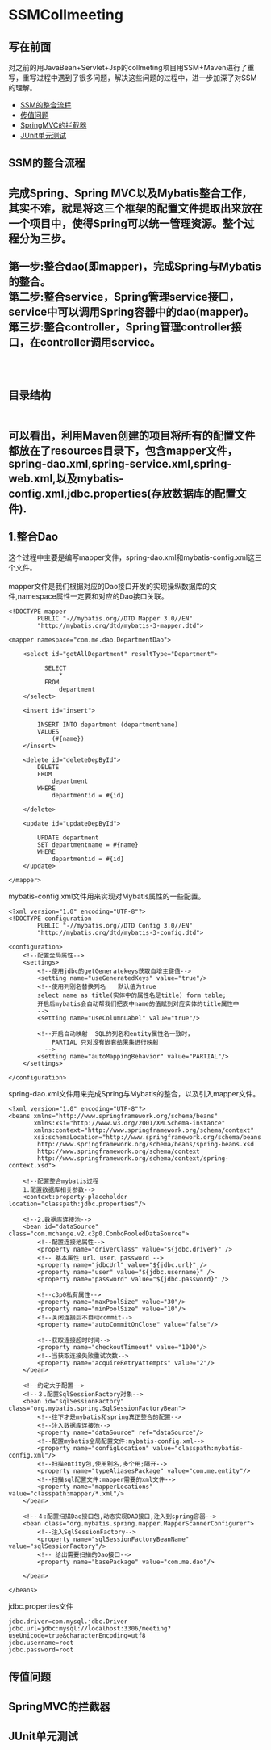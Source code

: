 SSMCollmeeting
=============

写在前面
------------

对之前的用JavaBean+Servlet+Jsp的collmeting项目用SSM+Maven进行了重写，重写过程中遇到了很多问题，解决这些问题的过程中，进一步加深了对SSM的理解。<br>
- [SSM的整合流程](#1)
- [传值问题](#2)
-  [SpringMVC的拦截器](#3)
-  [JUnit单元测试](#4)

<a id="1">SSM的整合流程</a>
-----------
完成Spring、Spring MVC以及Mybatis整合工作，其实不难，就是将这三个框架的配置文件提取出来放在一个项目中，使得Spring可以统一管理资源。整个过程分为三步。<br><br>
第一步:整合dao(即mapper)，完成Spring与Mybatis的整合。<br>
第二步:整合service，Spring管理service接口，service中可以调用Spring容器中的dao(mapper)。<br>
第三步:整合controller，Spring管理controller接口，在controller调用service。<br>
<br><br><br>
**目录结构**<br>
[]()
<br><br>
可以看出，利用Maven创建的项目将所有的配置文件都放在了resources目录下，包含mapper文件，spring-dao.xml,spring-service.xml,spring-web.xml,以及mybatis-config.xml,jdbc.properties(存放数据库的配置文件).
<br><br>
1.整合Dao
--------
这个过程中主要是编写mapper文件，spring-dao.xml和mybatis-config.xml这三个文件。<br><br>
mapper文件是我们根据对应的Dao接口开发的实现操纵数据库的文件,namespace属性一定要和对应的Dao接口关联。
```
<!DOCTYPE mapper
        PUBLIC "-//mybatis.org//DTD Mapper 3.0//EN"
        "http://mybatis.org/dtd/mybatis-3-mapper.dtd">

<mapper namespace="com.me.dao.DepartmentDao">

    <select id="getAllDepartment" resultType="Department">

          SELECT
              *
          FROM
              department
    </select>

    <insert id="insert">

        INSERT INTO department (departmentname)
        VALUES
            (#{name})
    </insert>

    <delete id="deleteDepById">
        DELETE
        FROM
            department
        WHERE
            departmentid = #{id}

    </delete>

    <update id="updateDepById">

        UPDATE department
        SET departmentname = #{name}
        WHERE
            departmentid = #{id}
    </update>
    
</mapper>
```
mybatis-config.xml文件用来实现对Mybatis属性的一些配置。
```
<?xml version="1.0" encoding="UTF-8"?>
<!DOCTYPE configuration
        PUBLIC "-//mybatis.org//DTD Config 3.0//EN"
        "http://mybatis.org/dtd/mybatis-3-config.dtd">

<configuration>
    <!--配置全局属性-->
    <settings>
        <!--使用jdbc的getGeneratekeys获取自增主键值-->
        <setting name="useGeneratedKeys" value="true"/>
        <!--使用列别名替换列名　　默认值为true
        select name as title(实体中的属性名是title) form table;
        开启后mybatis会自动帮我们把表中name的值赋到对应实体的title属性中
        -->
        <setting name="useColumnLabel" value="true"/>

        <!--开启自动映射  SQL的列名和entity属性名一致时，
            PARTIAL 只对没有嵌套结果集进行映射
          -->
        <setting name="autoMappingBehavior" value="PARTIAL"/>
    </settings>

</configuration>
```
spring-dao.xml文件用来完成Spring与Mybatis的整合，以及引入mapper文件。
```
<?xml version="1.0" encoding="UTF-8"?>
<beans xmlns="http://www.springframework.org/schema/beans"
       xmlns:xsi="http://www.w3.org/2001/XMLSchema-instance"
       xmlns:context="http://www.springframework.org/schema/context"
       xsi:schemaLocation="http://www.springframework.org/schema/beans
        http://www.springframework.org/schema/beans/spring-beans.xsd
        http://www.springframework.org/schema/context
        http://www.springframework.org/schema/context/spring-context.xsd">

    <!--配置整合mybatis过程
    1.配置数据库相关参数-->
    <context:property-placeholder location="classpath:jdbc.properties"/>

    <!--2.数据库连接池-->
    <bean id="dataSource" class="com.mchange.v2.c3p0.ComboPooledDataSource">
        <!--配置连接池属性-->
        <property name="driverClass" value="${jdbc.driver}" />
        <!-- 基本属性 url、user、password -->
        <property name="jdbcUrl" value="${jdbc.url}" />
        <property name="user" value="${jdbc.username}" />
        <property name="password" value="${jdbc.password}" />

        <!--c3p0私有属性-->
        <property name="maxPoolSize" value="30"/>
        <property name="minPoolSize" value="10"/>
        <!--关闭连接后不自动commit-->
        <property name="autoCommitOnClose" value="false"/>

        <!--获取连接超时时间-->
        <property name="checkoutTimeout" value="1000"/>
        <!--当获取连接失败重试次数-->
        <property name="acquireRetryAttempts" value="2"/>
    </bean>

    <!--约定大于配置-->
    <!--３.配置SqlSessionFactory对象-->
    <bean id="sqlSessionFactory" class="org.mybatis.spring.SqlSessionFactoryBean">
        <!--往下才是mybatis和spring真正整合的配置-->
        <!--注入数据库连接池-->
        <property name="dataSource" ref="dataSource"/>
        <!--配置mybatis全局配置文件:mybatis-config.xml-->
        <property name="configLocation" value="classpath:mybatis-config.xml"/>
        <!--扫描entity包,使用别名,多个用;隔开-->
        <property name="typeAliasesPackage" value="com.me.entity"/>
        <!--扫描sql配置文件:mapper需要的xml文件-->
        <property name="mapperLocations" value="classpath:mapper/*.xml"/>
    </bean>

    <!--４:配置扫描Dao接口包,动态实现DAO接口,注入到spring容器-->
    <bean class="org.mybatis.spring.mapper.MapperScannerConfigurer">
        <!--注入SqlSessionFactory-->
        <property name="sqlSessionFactoryBeanName" value="sqlSessionFactory"/>
        <!-- 给出需要扫描的Dao接口-->
        <property name="basePackage" value="com.me.dao"/>

    </bean>

</beans>
```
jdbc.properties文件
```
jdbc.driver=com.mysql.jdbc.Driver
jdbc.url=jdbc:mysql://localhost:3306/meeting?useUnicode=true&characterEncoding=utf8
jdbc.username=root
jdbc.password=root
```

<a id="2">传值问题</a>
-----------



<a id="3">SpringMVC的拦截器</a>
-----------

<a id="4">JUnit单元测试</a>
-----------
